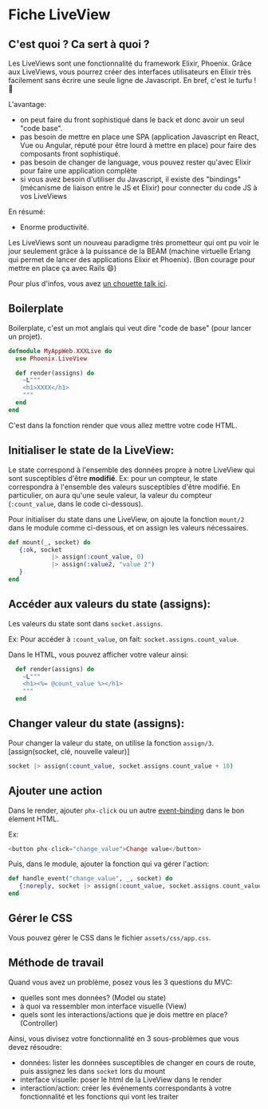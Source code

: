 # Fiche LiveView

## C'est quoi ? Ca sert à quoi ?

Les LiveViews sont une fonctionnalité du framework Elixir, Phoenix. Grâce aux LiveViews, vous pourrez créer des interfaces utilisateurs en Elixir très facilement sans écrire une seule ligne de Javascript. En bref, c'est le turfu ! 🚀

L'avantage:

- on peut faire du front sophistiqué dans le back et donc avoir un seul "code base".
- pas besoin de mettre en place une SPA (application Javascript en React, Vue ou Angular, réputé pour être lourd à mettre en place) pour faire des composants front sophistiqué.
- pas besoin de changer de language, vous pouvez rester qu'avec Elixir pour faire une application complète
- si vous avez besoin d'utiliser du Javascript, il existe des "bindings" (mécanisme de liaison entre le JS et Elixir) pour connecter du code JS à vos LiveViews

En résumé:

- Enorme productivité.

Les LiveViews sont un nouveau paradigme très prometteur qui ont pu voir le jour seulement grâce à la puissance de la BEAM (machine virtuelle Erlang qui permet de lancer des applications Elixir et Phoenix). (Bon courage pour mettre en place ça avec Rails 😄)

Pour plus d'infos, vous avez [un chouette talk ici](https://www.youtube.com/watch?v=8xJzHq8ru0M).

## Boilerplate

Boilerplate, c'est un mot anglais qui veut dire "code de base" (pour lancer un projet).

```elixir
defmodule MyAppWeb.XXXLive do
  use Phoenix.LiveView

  def render(assigns) do
    ~L"""
    <h1>XXXX</h1>
    """
  end
end
```

C'est dans la fonction render que vous allez mettre votre code HTML.

## Initialiser le state de la LiveView:

Le state correspond à l'ensemble des données propre à notre LiveView qui sont susceptibles d'être **modifié**.
Ex: pour un compteur, le state correspondra à l'ensemble des valeurs susceptibles d'être modifié. En particulier, on aura qu'une seule valeur, la valeur du compteur (`:count_value`, dans le code ci-dessous).

Pour initialiser du state dans une LiveView, on ajoute la fonction `mount/2` dans le module comme ci-dessous, et on assign les valeurs nécessaires.

```elixir
def mount(_, socket) do
   {:ok, socket
            |> assign(:count_value, 0)
            |> assign(:value2, "value 2")
   }
end
```

## Accéder aux valeurs du state (assigns):

Les valeurs du state sont dans `socket.assigns`.

Ex: Pour accéder à `:count_value`, on fait: `socket.assigns.count_value`.

Dans le HTML, vous pouvez afficher votre valeur ainsi:

```elixir
  def render(assigns) do
    ~L"""
    <h1><%= @count_value %></h1>
    """
  end
```

## Changer valeur du state (assigns):

Pour changer la valeur du state, on utilise la fonction `assign/3`. [assign(socket, clé, nouvelle valeur)]

```elixir
socket |> assign(:count_value, socket.assigns.count_value + 10)
```

## Ajouter une action

Dans le render, ajouter `phx-click` ou un autre [event-binding](https://hexdocs.pm/phoenix_live_view/Phoenix.LiveView.html#module-bindings) dans le bon élement HTML.

Ex:

```elixir
<button phx-click="change_value">Change value</button>
```

Puis, dans le module, ajouter la fonction qui va gérer l'action:

```elixir
def handle_event("change_value", _, socket) do
   {:noreply, socket |> assign(:count_value, socket.assigns.count_value + 10)}
end
```

## Gérer le CSS

Vous pouvez gérer le CSS dans le fichier `assets/css/app.css`.

## Méthode de travail

Quand vous avez un problème, posez vous les 3 questions du MVC:

- quelles sont mes données? (Model ou state)
- à quoi va ressembler mon interface visuelle (View)
- quels sont les interactions/actions que je dois mettre en place? (Controller)

Ainsi, vous divisez votre fonctionnalité en 3 sous-problèmes que vous devez résoudre:

- données: lister les données susceptibles de changer en cours de route, puis assignez les dans `socket` lors du mount
- interface visuelle: poser le html de la LiveView dans le render
- interaction/action: créer les événements correspondants à votre fonctionnalité et les fonctions qui vont les traiter
